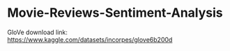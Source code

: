 # Movie-Reviews-Sentiment-Analysis

GloVe download link:
https://www.kaggle.com/datasets/incorpes/glove6b200d
